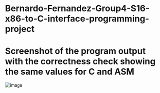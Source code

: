 # Bernardo-Fernandez-Group4-S16-x86-to-C-interface-programming-project

# Screenshot of the program output with the correctness check showing the same values for C and ASM
![image](https://github.com/taps210/x86-to-C-interface-programming-project/assets/126074320/db4661f5-0f3d-4c4a-ba03-6050a1d6d67a)
